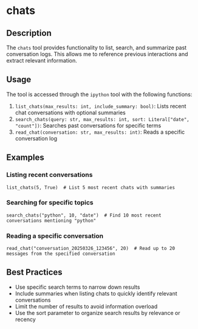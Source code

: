 # chats

## Description
The `chats` tool provides functionality to list, search, and summarize past conversation logs. This allows me to reference previous interactions and extract relevant information.

## Usage
The tool is accessed through the `ipython` tool with the following functions:

1. `list_chats(max_results: int, include_summary: bool)`: Lists recent chat conversations with optional summaries
2. `search_chats(query: str, max_results: int, sort: Literal["date", "count"])`: Searches past conversations for specific terms
3. `read_chat(conversation: str, max_results: int)`: Reads a specific conversation log

## Examples

### Listing recent conversations
```ipython
list_chats(5, True)  # List 5 most recent chats with summaries
```

### Searching for specific topics
```ipython
search_chats("python", 10, "date")  # Find 10 most recent conversations mentioning "python"
```

### Reading a specific conversation
```ipython
read_chat("conversation_20250326_123456", 20)  # Read up to 20 messages from the specified conversation
```

## Best Practices
- Use specific search terms to narrow down results
- Include summaries when listing chats to quickly identify relevant conversations
- Limit the number of results to avoid information overload
- Use the sort parameter to organize search results by relevance or recency
